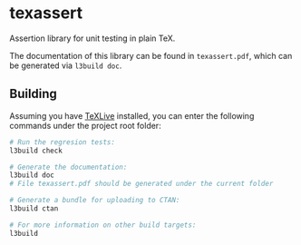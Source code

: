 # texassert

Assertion library for unit testing in plain TeX.

The documentation of this library can be found in `texassert.pdf`, which
can be generated via `l3build doc`.

## Building

Assuming you have [TeXLive](https://www.tug.org/texlive/) installed,
you can enter the following commands under the project root folder:

```bash
# Run the regresion tests:
l3build check

# Generate the documentation:
l3build doc
# File texassert.pdf should be generated under the current folder

# Generate a bundle for uploading to CTAN:
l3build ctan

# For more information on other build targets:
l3build
```
